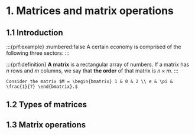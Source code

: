 # 1. Matrices and matrix operations

## 1.1 Introduction

:::{prf:example}
:numbered:false
A certain economy is comprised of the following three sectors: 
:::

:::{prf:definition}
**A matrix** is a rectangular array of numbers. If a matrix has $n$ rows and $m$ columns, we say that **the order** of that matrix is $n \times m.$
:::

```{exercise}
Consider the matrix $M = \begin{bmatrix} 1 & 0 & 2 \\ e & \pi & \frac{1}{7} \end{bmatrix}.$

```

## 1.2 Types of matrices

## 1.3 Matrix operations